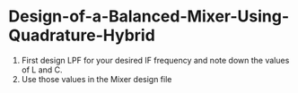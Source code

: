 # Design-of-a-Balanced-Mixer-Using-Quadrature-Hybrid

1. First design LPF for your desired IF frequency and note down the values of L and C.
2. Use those values in the Mixer design file
